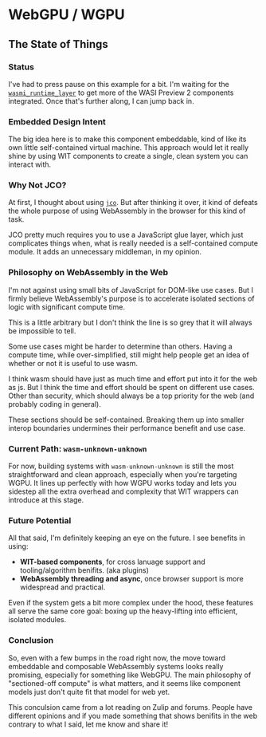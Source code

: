 # WebGPU / WGPU

## The State of Things

### Status

I've had to press pause on this example for a bit. I'm waiting for the [`wasmi_runtime_layer`](https://github.com/wasmi-dev/wasmi) to get more of the WASI Preview 2 components integrated. Once that's further along, I can jump back in.

### Embedded Design Intent

The big idea here is to make this component embeddable, kind of like its own little self-contained virtual machine. This approach would let it really shine by using WIT components to create a single, clean system you can interact with.

### Why Not JCO?

At first, I thought about using [`jco`](https://github.com/bytecodealliance/jco). But after thinking it over, it kind of defeats the whole purpose of using WebAssembly in the browser for this kind of task.

JCO pretty much requires you to use a JavaScript glue layer, which just complicates things when, what is really needed is a self-contained compute module. It adds an unnecessary middleman, in my opinion.

### Philosophy on WebAssembly in the Web

I'm not against using small bits of JavaScript for DOM-like use cases. But I firmly believe WebAssembly's purpose is to accelerate isolated sections of logic with significant compute time.

This is a little arbitrary but I don't think the line is so grey that it will always be impossible to tell.

Some use cases might be harder to determine than others. Having a compute time, while over-simplified, still might help people get an idea of whether or not it is useful to use wasm.

I think wasm should have just as much time and effort put into it for the web as js. But I think the time and effort should be spent on different use cases. Other than security, which should always be a top priority for the web (and probably coding in general).

These sections should be self-contained. Breaking them up into smaller interop boundaries undermines their performance benefit and use case.

### Current Path: `wasm-unknown-unknown`

For now, building systems with `wasm-unknown-unknown` is still the most straightforward and clean approach, especially when you're targeting WGPU. It lines up perfectly with how WGPU works today and lets you sidestep all the extra overhead and complexity that WIT wrappers can introduce at this stage.

### Future Potential

All that said, I'm definitely keeping an eye on the future. I see benefits in using:

- **WIT-based components**, for cross lanuage support and tooling/algorithm benifits. (aka plugins)
- **WebAssembly threading and async**, once browser support is more widespread and practical.

Even if the system gets a bit more complex under the hood, these features all serve the same core goal: boxing up the heavy-lifting into efficient, isolated modules.

### Conclusion

So, even with a few bumps in the road right now, the move toward embeddable and composable WebAssembly systems looks really promising, especially for something like WebGPU. The main philosophy of "sectioned-off compute" is what matters, and it seems like component models just don't quite fit that model for web yet.

This conculsion came from a lot reading on Zulip and forums. People have different opinions and if you made something that shows benifits in the web contrary to what I said, let me know and share it!
